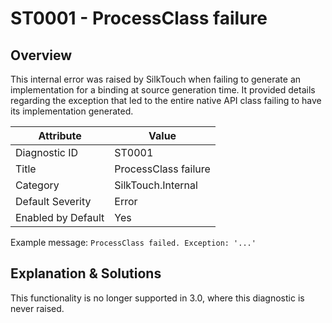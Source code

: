 # ST0001 - ProcessClass failure

## Overview

This internal error was raised by SilkTouch when failing to generate an implementation for a binding at source
generation time. It provided details regarding the exception that led to the entire native API class failing to have its
implementation generated.

| Attribute          | Value                |
|--------------------|----------------------|
| Diagnostic ID      | ST0001               |
| Title              | ProcessClass failure |
| Category           | SilkTouch.Internal   |
| Default Severity   | Error                |
| Enabled by Default | Yes                  |

Example message: `ProcessClass failed. Exception: '...'`

## Explanation & Solutions

This functionality is no longer supported in 3.0, where this diagnostic is never raised.
